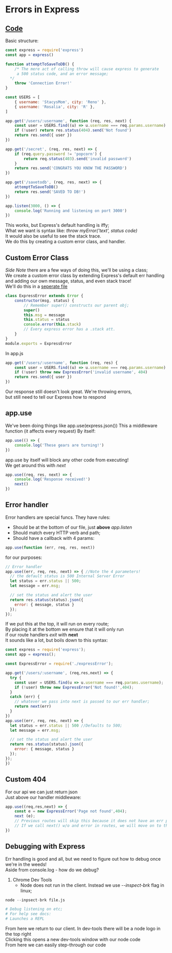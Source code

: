 # Errors in Express

## [Code](/IntroExpress/demo/VideoCode/ExpressErrors/app.js)

Basic structure:

```js
const express = require('express')
const app = express()

function attemptToSaveToDB() {
	/* The mere act of calling throw will cause express to generate 
     a 500 status code, and an error message;
  */
	throw 'Connection Error!'
}

const USERS = [
	{ username: 'StacysMom', city: 'Reno' },
	{ username: 'Rosalia', city: 'R' },
]

app.get('/users/:username', function (req, res, next) {
	const user = USERS.find((u) => u.username === req.params.username)
	if (!user) return res.status(404).send('Not found')
	return res.send({ user })
})

app.get('/secret', (req, res, next) => {
	if (req.query.password != 'popcorn') {
		return req.status(403).send('invalid password')
	}
	return res.send('CONGRATS YOU KNOW THE PASSWORD')
})

app.get('/savetodb', (req, res, next) => {
	attemptToSaveToDB()
	return res.send('SAVED TO DB!')
})

app.listen(3000, () => {
	console.log('Running and listening on port 3000')
})
```

This works, but Express's default handling is iffy;  
What we want is syntax like: _throw myError('text', status code)_  
It would also be useful to see the stack trace.  
We do this by creating a custom error class, and handler.

## Custom Error Class

_Side Note_ there are a few ways of doing this, we'll be using a class;  
We create a custom error class by extending Express's default err handling and adding our own message, status, and even stack trace!  
We'll do this in a [seperate file](../demo/VideoCode/ExpressErrors/expressError.js)

```js
class ExpressError extends Error {
	constructor(msg, status) {
		// Remember super() constructs our parent obj;
		super()
		this.msg = message
		this.status = status
		console.error(this.stack)
		// Every express error has a .stack att.
	}
}
module.exports = ExpressError
```

In app.js

```js
app.get('/users/:username', function (req, res) {
	const user = USERS.find((u) => u.username === req.params.username)
	if (!user) throw new ExpressError('invalid username', 404)
	return res.send({ user })
})
```

Our response still doesn't look great. We're throwing errors,  
but still need to tell our Express how to respond

## app.use

We've been doing things like app.use(express.json())
This a middleware function (it affects every request)
By itself:

```js
app.use(() => {
	console.log('These gears are turning!')
})
```

app.use by itself will block any other code from executing!  
We get around this with _next_

```js
app.use((req, res, next) => {
	console.log('Response received!')
	next()
})
```
## Error handler
Error handlers are special funcs. They have rules:  
- Should be at the bottom of our file, just **above** *app.listen*  
- Should match every HTTP verb and path;  
- Should have a callback with 4 params:
```js
app.use(function (err, req, res, next))
```
for our purposes:
```js
// Error handler
app.use((err, req, res, next) => { //Note the 4 parameters!
  // the default status is 500 Internal Server Error
  let status = err.status || 500;
  let message = err.msg;

  // set the status and alert the user
  return res.status(status).json({
    error: { message, status }
  });
});
```
If we put this at the top, it will run on every route;  
By placing it at the bottom we ensure that it will only run  
if our route handlers *exit* with **next**  
It sounds like a lot, but boils down to this syntax:
```js
const express = require('express');
const app = express();

const ExpressError = require('./expressError');

app.get('/users/:username', (req,res,next) => {
  try {
    const user = USERS.find(u => u.username === req.params.username);
    if (!user) throw new ExpressError('Not found!',404);
  } 
  catch (err) {
    // whatever we pass into next is passed to our err handler;
    return next(err)
  }
})
app.use((err, req, res, next) => { 
  let status = err.status || 500 //Defaults to 500;
  let message = err.msg;

  // set the status and alert the user
  return res.status(status).json({
    error: { message, status }
  });
});
})
```
## Custom 404
For our api we can just return json  
Just above our handler middleware:
```js
app.use((req,res,next) => {
	const e = new ExpressError('Page not found',404);
	next (e);
	// Previous routes will skip this because it does not have an err param;
	// If we call next() w/o and error in routes, we will move on to this use statement.
})
```
## Debugging with Express
Err handling is good and all, but we need to figure out how to debug once we're in the weeds!  
Aside from console.log - how do we debug?  
1) Chrome Dev Tools
   - Node does not run in the client. Instead we use *--inspect-brk* flag in linux;
```s 
node --inpsect-brk file.js

# Debug listening on etc;
# For help see docs:
# Launches a REPL
```
From here we return to our client. In dev-tools there will be a node logo in the top right  
Clicking this opens a new dev-tools window with our node code  
From here we can easily step-through our code